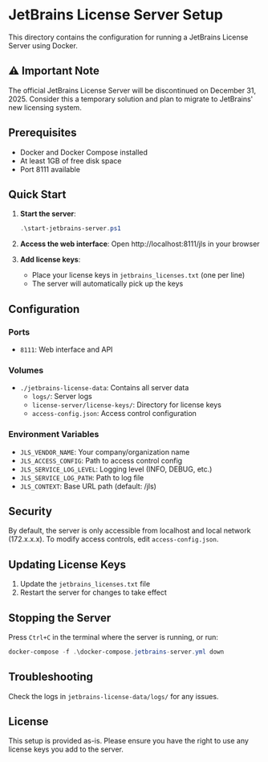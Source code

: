 # JetBrains License Server Setup

This directory contains the configuration for running a JetBrains License Server using Docker.

## ⚠️ Important Note

The official JetBrains License Server will be discontinued on December 31, 2025. 
Consider this a temporary solution and plan to migrate to JetBrains' new licensing system.

## Prerequisites

- Docker and Docker Compose installed
- At least 1GB of free disk space
- Port 8111 available

## Quick Start

1. **Start the server**:
   ```powershell
   .\start-jetbrains-server.ps1
   ```

2. **Access the web interface**:
   Open http://localhost:8111/jls in your browser

3. **Add license keys**:
   - Place your license keys in `jetbrains_licenses.txt` (one per line)
   - The server will automatically pick up the keys

## Configuration

### Ports
- `8111`: Web interface and API

### Volumes
- `./jetbrains-license-data`: Contains all server data
  - `logs/`: Server logs
  - `license-server/license-keys/`: Directory for license keys
  - `access-config.json`: Access control configuration

### Environment Variables
- `JLS_VENDOR_NAME`: Your company/organization name
- `JLS_ACCESS_CONFIG`: Path to access control config
- `JLS_SERVICE_LOG_LEVEL`: Logging level (INFO, DEBUG, etc.)
- `JLS_SERVICE_LOG_PATH`: Path to log file
- `JLS_CONTEXT`: Base URL path (default: /jls)

## Security

By default, the server is only accessible from localhost and local network (172.x.x.x).
To modify access controls, edit `access-config.json`.

## Updating License Keys

1. Update the `jetbrains_licenses.txt` file
2. Restart the server for changes to take effect

## Stopping the Server

Press `Ctrl+C` in the terminal where the server is running, or run:

```powershell
docker-compose -f .\docker-compose.jetbrains-server.yml down
```

## Troubleshooting

Check the logs in `jetbrains-license-data/logs/` for any issues.

## License

This setup is provided as-is. Please ensure you have the right to use any license keys you add to the server.
